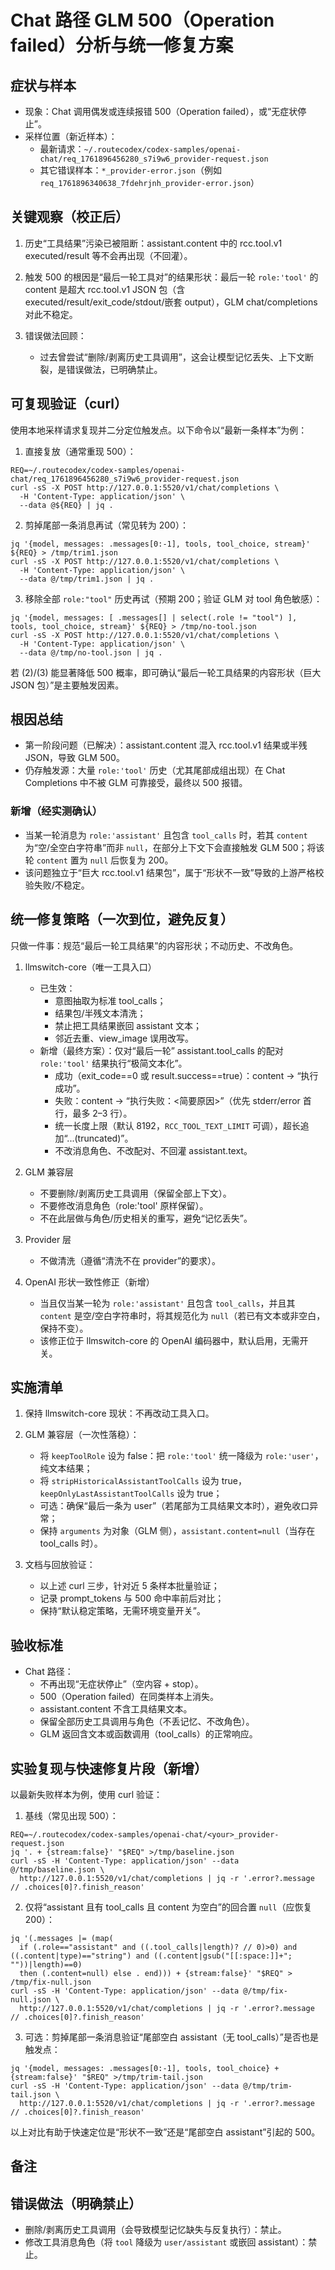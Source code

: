 # Chat 路径 GLM 500（Operation failed）分析与统一修复方案

## 症状与样本

- 现象：Chat 调用偶发或连续报错 500（Operation failed），或“无症状停止”。
- 采样位置（新近样本）：
  - 最新请求：`~/.routecodex/codex-samples/openai-chat/req_1761896456280_s7i9w6_provider-request.json`
  - 其它错误样本：`*_provider-error.json`（例如 `req_1761896340638_7fdehrjnh_provider-error.json`）

## 关键观察（校正后）

1) 历史“工具结果”污染已被阻断：assistant.content 中的 rcc.tool.v1 executed/result 等不会再出现（不回灌）。

2) 触发 500 的根因是“最后一轮工具对”的结果形状：最后一轮 `role:'tool'` 的 content 是超大 rcc.tool.v1 JSON 包（含 executed/result/exit_code/stdout/嵌套 output），GLM chat/completions 对此不稳定。

3) 错误做法回顾：
   - 过去曾尝试“删除/剥离历史工具调用”，这会让模型记忆丢失、上下文断裂，是错误做法，已明确禁止。

## 可复现验证（curl）

使用本地采样请求复现并二分定位触发点。以下命令以“最新一条样本”为例：

1) 直接复放（通常重现 500）：

```
REQ=~/.routecodex/codex-samples/openai-chat/req_1761896456280_s7i9w6_provider-request.json
curl -sS -X POST http://127.0.0.1:5520/v1/chat/completions \
  -H 'Content-Type: application/json' \
  --data @${REQ} | jq .
```

2) 剪掉尾部一条消息再试（常见转为 200）：

```
jq '{model, messages: .messages[0:-1], tools, tool_choice, stream}' ${REQ} > /tmp/trim1.json
curl -sS -X POST http://127.0.0.1:5520/v1/chat/completions \
  -H 'Content-Type: application/json' \
  --data @/tmp/trim1.json | jq .
```

3) 移除全部 `role:"tool"` 历史再试（预期 200；验证 GLM 对 tool 角色敏感）：

```
jq '{model, messages: [ .messages[] | select(.role != "tool") ], tools, tool_choice, stream}' ${REQ} > /tmp/no-tool.json
curl -sS -X POST http://127.0.0.1:5520/v1/chat/completions \
  -H 'Content-Type: application/json' \
  --data @/tmp/no-tool.json | jq .
```

若 (2)/(3) 能显著降低 500 概率，即可确认“最后一轮工具结果的内容形状（巨大 JSON 包）”是主要触发因素。

## 根因总结

- 第一阶段问题（已解决）：assistant.content 混入 rcc.tool.v1 结果或半残 JSON，导致 GLM 500。
- 仍存触发源：大量 `role:'tool'` 历史（尤其尾部成组出现）在 Chat Completions 中不被 GLM 可靠接受，最终以 500 报错。

### 新增（经实测确认）
- 当某一轮消息为 `role:'assistant'` 且包含 `tool_calls` 时，若其 `content` 为“空/全空白字符串”而非 `null`，在部分上下文下会直接触发 GLM 500；将该轮 `content` 置为 `null` 后恢复为 200。
- 该问题独立于“巨大 rcc.tool.v1 结果包”，属于“形状不一致”导致的上游严格校验失败/不稳定。

## 统一修复策略（一次到位，避免反复）

只做一件事：规范“最后一轮工具结果”的内容形状；不动历史、不改角色。

1) llmswitch-core（唯一工具入口）
   - 已生效：
     - 意图抽取为标准 tool_calls；
     - 结果包/半残文本清洗；
     - 禁止把工具结果嵌回 assistant 文本；
     - 邻近去重、view_image 误用改写。
   - 新增（最终方案）：仅对“最后一轮” assistant.tool_calls 的配对 `role:'tool'` 结果执行“极简文本化”。
     - 成功（exit_code==0 或 result.success==true）：content → “执行成功”。
     - 失败：content → “执行失败：<简要原因>”（优先 stderr/error 首行，最多 2–3 行）。
     - 统一长度上限（默认 8192，`RCC_TOOL_TEXT_LIMIT` 可调），超长追加“...(truncated)”。
     - 不改消息角色、不改配对、不回灌 assistant.text。

2) GLM 兼容层
   - 不要删除/剥离历史工具调用（保留全部上下文）。
   - 不要修改消息角色（role:'tool' 原样保留）。
   - 不在此层做与角色/历史相关的重写，避免“记忆丢失”。

3) Provider 层
   - 不做清洗（遵循“清洗不在 provider”的要求）。

4) OpenAI 形状一致性修正（新增）
   - 当且仅当某一轮为 `role:'assistant'` 且包含 `tool_calls`，并且其 `content` 是空/空白字符串时，将其规范化为 `null`（若已有文本或非空白，保持不变）。
   - 该修正位于 llmswitch-core 的 OpenAI 编码器中，默认启用，无需开关。

## 实施清单

1) 保持 llmswitch-core 现状：不再改动工具入口。

2) GLM 兼容层（一次性落稳）：
   - 将 `keepToolRole` 设为 false：把 `role:'tool'` 统一降级为 `role:'user'`，纯文本结果；
   - 将 `stripHistoricalAssistantToolCalls` 设为 true，`keepOnlyLastAssistantToolCalls` 设为 true；
   - 可选：确保“最后一条为 user”（若尾部为工具结果文本时），避免收口异常；
   - 保持 `arguments` 为对象（GLM 侧），`assistant.content=null`（当存在 tool_calls 时）。

3) 文档与回放验证：
   - 以上述 curl 三步，针对近 5 条样本批量验证；
   - 记录 prompt_tokens 与 500 命中率前后对比；
   - 保持“默认稳定策略，无需环境变量开关”。

## 验收标准

- Chat 路径：
  - 不再出现“无症状停止”（空内容 + stop）。
  - 500（Operation failed）在同类样本上消失。
  - assistant.content 不含工具结果文本。
  - 保留全部历史工具调用与角色（不丢记忆、不改角色）。
  - GLM 返回含文本或函数调用（tool_calls）的正常响应。

## 实验复现与快速修复片段（新增）

以最新失败样本为例，使用 curl 验证：

1) 基线（常见出现 500）：

```
REQ=~/.routecodex/codex-samples/openai-chat/<your>_provider-request.json
jq '. + {stream:false}' "$REQ" >/tmp/baseline.json
curl -sS -H 'Content-Type: application/json' --data @/tmp/baseline.json \
  http://127.0.0.1:5520/v1/chat/completions | jq -r '.error?.message // .choices[0]?.finish_reason'
```

2) 仅将“assistant 且有 tool_calls 且 content 为空白”的回合置 `null`（应恢复 200）：

```
jq '(.messages |= (map(
  if (.role=="assistant" and ((.tool_calls|length)? // 0)>0) and ((.content|type)=="string") and ((.content|gsub("[[:space:]]+"; ""))|length)==0)
  then (.content=null) else . end))) + {stream:false}' "$REQ" > /tmp/fix-null.json
curl -sS -H 'Content-Type: application/json' --data @/tmp/fix-null.json \
  http://127.0.0.1:5520/v1/chat/completions | jq -r '.error?.message // .choices[0]?.finish_reason'
```

3) 可选：剪掉尾部一条消息验证“尾部空白 assistant（无 tool_calls）”是否也是触发点：

```
jq '{model, messages: .messages[0:-1], tools, tool_choice} + {stream:false}' "$REQ" >/tmp/trim-tail.json
curl -sS -H 'Content-Type: application/json' --data @/tmp/trim-tail.json \
  http://127.0.0.1:5520/v1/chat/completions | jq -r '.error?.message // .choices[0]?.finish_reason'
```

以上对比有助于快速定位是“形状不一致”还是“尾部空白 assistant”引起的 500。

## 备注

## 错误做法（明确禁止）

- 删除/剥离历史工具调用（会导致模型记忆缺失与反复执行）：禁止。
- 修改工具消息角色（将 `tool` 降级为 `user/assistant` 或嵌回 assistant）：禁止。
